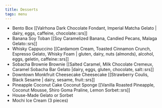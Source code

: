 ```yaml
---
title: Desserts
tags: menu
---
```


- Bento Box [[Valrhona Dark Chocolate Fondant, Imperial Matcha Gelato \| dairy, eggs, caffeine, chocolate::srs]]
- Banana Soy Toban [[Soy Caramelized Banana, Candied Pecans, Malaga Gelato::srs]]
- Whisky Cappuccino [[Cardamom Cream, Toasted Cinnamon Crunch, Espresso Gelato, Whisky Foam  \| gluten, dairy, nuts (almonds), alcohol, eggs, geletin, caffeine::srs]]
- Sobacha Brownie Brownie  [[Salted Caramel, Milk Chocolate Cremeux, Caramel Sobacha Bar Gelato \|dairy, eggs, gluten, chocolate, salt::srs]]
- Downtown Monkfruit Cheesecake Cheesecake [[Strawberry Coulis, Black Sesame \| dairy, sesame, fruit::srs]]
- Pineapple Coconut Cake Coconut Sponge [[Vanilla Roasted Pineapple, Coconut Mousse, Shiro Goma Praline, Lemon Sorbet::srs]]
- House-Made Gelato or Sorbet
- Mochi Ice Cream (3 pieces)
